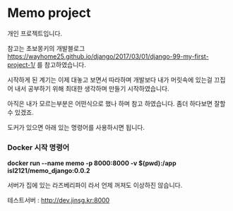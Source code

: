 # Memo project

개인 프로젝트입니다.

참고는 초보몽키의 개발블로그 https://wayhome25.github.io/django/2017/03/01/django-99-my-first-project-1/ 를 참고하였습니다.

시작하게 된 계기는 이제 대놓고 보면서 따라하며 개발보다 내가 머릿속에 있는걸 끄집어 내서 공부하기 위해 최대한 생각하며 만들기 시작하였습니다.

아직은 내가 모르는부분은 어떤식으로 했나 하며 참고 하였습니다. 좀더 하다보면 잘할수 있겠죠.

도커가 있으면 아래 있는 명령어를 사용하시면 됩니다.

### Docker 시작 명령어
**docker run --name memo -p 8000:8000 -v $(pwd):/app isl2121/memo_django:0.0.2**


서버가 집에 있는 라즈베리파이 라서 언제 꺼져도 이상하진 않습니다.

테스트서버 : http://dev.jinsg.kr:8000


